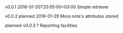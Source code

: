 v0.0.1	2016-01-20T20:55:00+03:00	Simple retriever

v0.0.2	planned 2016-01-29	More note's attributes stored

planned-v0.0.3	?	Reporting facilities
